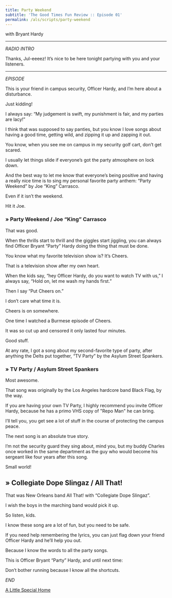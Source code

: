 ```yaml
---
title: Party Weekend
subtitle: 'The Good Times Fun Review :: Episode 01'
permalink: /als/scripts/party-weekend
---
```

with Bryant Hardy

---

_RADIO INTRO_

Thanks, Jul-eeeez! It’s nice to be here tonight partying with you and your listeners.

---

_EPISODE_

This is your friend in campus security, Officer Hardy, and I’m here about a disturbance.

Just kidding!

I always say: “My judgement is swift, my punishment is fair, and my parties are lacy!”

I think that was supposed to say panties, but you know I love songs about having a good time, getting wild, and zipping it up and zapping it out.

You know, when you see me on campus in my security golf cart, don’t get scared.

I usually let things slide if everyone’s got the party atmosphere on lock down.

And the best way to let me know that everyone’s being positive and having a really nice time is to sing my personal favorite party anthem: “Party Weekend” by Joe “King” Carrasco.

Even if it isn’t the weekend.

Hit it Joe.

### &raquo; Party Weekend / Joe “King” Carrasco

That was good.

When the thrills start to thrill and the giggles start jiggling, you can always find Officer Bryant “Party” Hardy doing the thing that must be done.

You know what my favorite television show is? It’s Cheers.

That is a television show after my own heart.

When the kids say, “hey Officer Hardy, do you want to watch TV with us,” I always say, “Hold on, let me wash my hands first.”

Then I say “Put Cheers on.”

I don’t care what time it is.

Cheers is on somewhere.

One time I watched a Burmese episode of Cheers.

It was so cut up and censored it only lasted four minutes.

Good stuff.

At any rate, I got a song about my second-favorite type of party, after anything the Delts put together, “TV Party” by the Asylum Street Spankers.

### &raquo; TV Party / Asylum Street Spankers

Most awesome.

That song was originally by the Los Angeles hardcore band Black Flag, by the way.

If you are having your own TV Party, I highly recommend you invite Officer Hardy, because he has a primo VHS copy of "Repo Man" he can bring.

I’ll tell you, you get see a lot of stuff in the course of protecting the campus peace.

The next song is an absolute true story.

I’m not the security guard they sing about, mind you, but my buddy Charles once worked in the same department as the guy who would become his sergeant like four years after this song.

Small world!

## &raquo; Collegiate Dope Slingaz / All That!

That was New Orleans band All That! with “Collegiate Dope Slingaz”.

I wish the boys in the marching band would pick it up.

So listen, kids.

I know these song are a lot of fun, but you need to be safe.

If you need help remembering the lyrics, you can just flag down your friend Officer Hardy and he’ll help you out.

Because I know the words to all the party songs.

This is Officer Bryant “Party” Hardy, and until next time:

Don’t bother running because I know all the shortcuts.

_END_

<a class="button big next" href="{% link pages/als/index.md %}">A Little Special Home</a>
